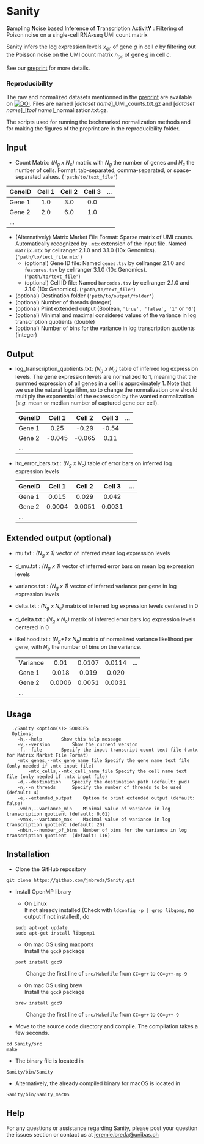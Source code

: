 # Sanity

**Sa**mpling **N**oise based **I**nference of **T**ranscription Activit**Y** : Filtering of Poison noise on a single-cell RNA-seq UMI count matrix

Sanity infers the log expression levels *x<sub>gc</sub>* of gene *g* in cell *c* by filtering out 
the Poisson noise on the UMI count matrix *n<sub>gc</sub>* of gene *g* in cell *c*.

See our [preprint](https://doi.org/10.1101/2019.12.28.889956 "bioRxiv: Bayesian inference of the gene expression states of single cells from scRNA-seq data") for more details.

### Reproducibility
The raw and normalized datasets mentionned in the [preprint](https://doi.org/10.1101/2019.12.28.889956 "bioRxiv: Bayesian inference of the gene expression states of single cells from scRNA-seq data") are available on [![DOI](https://zenodo.org/badge/DOI/10.5281/zenodo.3996271.svg)](https://doi.org/10.5281/zenodo.3996271). Files are named [*dataset name*]\_UMI\_counts.txt.gz and [*dataset name*]\_[*tool name*]\_normalization.txt.gz.

The scripts used for running the bechmarked normalization methods and for making the figures of the preprint are in the reproducibility folder.

## Input

* Count Matrix: *(N<sub>g</sub> x N<sub>c</sub>)* matrix with *N<sub>g</sub>* the number of genes and *N<sub>c</sub>* the number of cells. Format: tab-separated, comma-separated, or space-separated values. (`'path/to/text_file'`)

| GeneID | Cell 1 | Cell 2 | Cell 3 | ...
|:-------|:------:|:------:|:------:|------:|
| Gene 1 | 1.0 | 3.0 | 0.0 |
| Gene 2 | 2.0 | 6.0 | 1.0 |
| ... | |

* (Alternatively) Matrix Market File Format: Sparse matrix of UMI counts. Automatically recognized by `.mtx` extension of the input file. Named `matrix.mtx` by cellranger 2.1.0 and 3.1.0 (10x Genomics). (`'path/to/text_file.mtx'`)
	* (optional) Gene ID file: Named `genes.tsv` by cellranger 2.1.0 and `features.tsv` by cellranger 3.1.0 (10x Genomics). (`'path/to/text_file'`)
	* (optional) Cell ID file: Named `barcodes.tsv` by cellranger 2.1.0 and 3.1.0 (10x Genomics).  (`'path/to/text_file'`)
* (optional) Destination folder (`'path/to/output/folder'`)
* (optional) Number of threads (integer)
* (optional) Print extended output (Boolean, `'true', 'false', '1'` or `'0'`)
* (optional) Minimal and maximal considered values of the variance in log transcription quotients (double)
* (optional) Number of bins for the variance in log transcription quotients (integer)
## Output

* log_transcription_quotients.txt: *(N<sub>g</sub> x N<sub>c</sub>)* table of inferred log expression levels. The gene expression levels are normalized to 1, meaning that the summed expression of all genes in a cell is approximately 1. Note that we use the natural logarithm, so to change the normalization one should multiply the exponential of the expression by the wanted normalization (*e.g.* mean or median number of captured gene per cell).

  | GeneID | Cell 1 | Cell 2 | Cell 3 | ...
  |:-------|:------:|:------:|:------:|------:|
  | Gene 1 | 0.25 | -0.29 | -0.54 |
  | Gene 2 | -0.045 | -0.065 | 0.11 |
  | ... | |

* ltq_error_bars.txt : *(N<sub>g</sub> x N<sub>c</sub>)* table of error bars on inferred log expression levels

  | GeneID | Cell 1 | Cell 2 | Cell 3 | ...
  |:-------|:------:|:------:|:------:|------:|
  | Gene 1 | 0.015 | 0.029 | 0.042 |
  | Gene 2 | 0.0004 | 0.0051 | 0.0031 |
  | ... | |

## Extended output (optional)

* mu.txt : *(N<sub>g</sub> x 1)* vector of inferred mean log expression levels
* d_mu.txt : *(N<sub>g</sub> x 1)* vector of inferred error bars on mean log expression levels
* variance.txt : *(N<sub>g</sub> x 1)* vector of inferred variance per gene in log expression levels
* delta.txt : *(N<sub>g</sub> x N<sub>c</sub>)* matrix of inferred log expression levels centered in 0
* d_delta.txt : *(N<sub>g</sub> x N<sub>c</sub>)* matrix of inferred error bars log expression levels centered in 0
* likelihood.txt : *(N<sub>g</sub>+1 x N<sub>b</sub>)* matrix of normalized variance likelihood per gene, with *N<sub>b</sub>* the number of bins on the variance.

  | | | | | |
  |:-------|:------:|:------:|:------:|------:|
  |Variance | 0.01 | 0.0107 | 0.0114 | ... |
  | Gene 1 | 0.018 | 0.019 | 0.020 |
  | Gene 2 | 0.0006 | 0.0051 | 0.0031 |
  |...|
  
## Usage
```
  ./Sanity <option(s)> SOURCES
  Options:
	-h,--help		Show this help message
	-v,--version		Show the current version
	-f,--file		Specify the input transcript count text file (.mtx for Matrix Market File Format)
	-mtx_genes,--mtx_gene_name_file	Specify the gene name text file (only needed if .mtx input file)
        -mtx_cells,--mtx_cell_name_file	Specify the cell name text file (only needed if .mtx input file)
	-d,--destination	Specify the destination path (default: pwd)
	-n,--n_threads		Specify the number of threads to be used (default: 4)
	-e,--extended_output	Option to print extended output (default: false)
	-vmin,--variance_min	Minimal value of variance in log transcription quotient (default: 0.01)
	-vmax,--variance_max	Maximal value of variance in log transcription quotient (default: 20)
	-nbin,--number_of_bins	Number of bins for the variance in log transcription quotient  (default: 116)
```

## Installation
* Clone the GitHub repository
```
git clone https://github.com/jmbreda/Sanity.git
```
* Install OpenMP library
	* On Linux  
	If not already installed (Check with `ldconfig -p | grep libgomp`, no output if not installed), do
	```
	sudo apt-get update
	sudo apt-get install libgomp1
	```
	
	* On mac OS using macports  
	Install the `gcc9` package
	```
	port install gcc9
	```
	&nbsp;&nbsp;&nbsp;&nbsp;&nbsp;&nbsp;&nbsp;Change the first line of `src/Makefile` from `CC=g++` to `CC=g++-mp-9`
	
	* On mac OS using brew  
	Install the `gcc9` package  
	```
	brew install gcc9
	```
	&nbsp;&nbsp;&nbsp;&nbsp;&nbsp;&nbsp;&nbsp;Change the first line of `src/Makefile` from `CC=g++` to `CC=g++-9`
* Move to the source code directory and compile. The compilation takes a few seconds.
```
cd Sanity/src
make
```
* The binary file is located in
```
Sanity/bin/Sanity
```
* Alternatively, the already compiled binary for macOS is located in
```
Sanity/bin/Sanity_macOS
```

## Help
For any questions or assistance regarding Sanity, please post your question the issues section or contact us at jeremie.breda@unibas.ch
